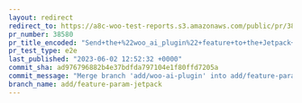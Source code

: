 ```yaml
---
layout: redirect
redirect_to: https://a8c-woo-test-reports.s3.amazonaws.com/public/pr/38580/e2e/index.html
pr_number: 38580
pr_title_encoded: "Send+the+%22woo_ai_plugin%22+feature+to+the+Jetpack+AI+Query+endpoint+for+usage+logging."
pr_test_type: e2e
last_published: "2023-06-02 12:52:32 +0000"
commit_sha: ad976796882b4e37bdfda797104e1f80ffd7205a
commit_message: "Merge branch 'add/woo-ai-plugin' into add/feature-param-jetpack"
branch_name: add/feature-param-jetpack
---
```

